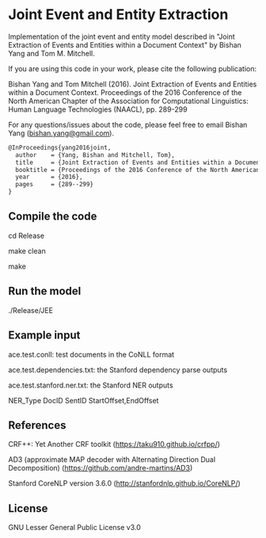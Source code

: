 # Joint Event and Entity Extraction
Implementation of the joint event and entity model described in "Joint Extraction of Events and Entities within a Document Context" by Bishan Yang and Tom M. Mitchell.

If you are using this code in your work, please cite the following publication:

Bishan Yang and Tom Mitchell (2016). Joint Extraction of Events and Entities within a Document Context. Proceedings of the 2016 Conference of the North American Chapter of the Association for Computational Linguistics: Human Language Technologies (NAACL), pp. 289-299

For any questions/issues about the code, please feel free to email Bishan Yang (bishan.yang@gmail.com).

```latex
@InProceedings{yang2016joint,
  author    = {Yang, Bishan and Mitchell, Tom},
  title     = {Joint Extraction of Events and Entities within a Document Context},
  booktitle = {Proceedings of the 2016 Conference of the North American Chapter of the Association for Computational Linguistics: Human Language Technologies},
  year      = {2016},
  pages     = {289--299}
}
```

## Compile the code
cd Release

make clean

make

## Run the model
./Release/JEE

## Example input
ace.test.conll: test documents in the CoNLL format

ace.test.dependencies.txt: the Stanford dependency parse outputs 

ace.test.stanford.ner.txt: the Stanford NER outputs

NER_Type  DocID  SentID  StartOffset,EndOffset

## References
CRF++: Yet Another CRF toolkit (https://taku910.github.io/crfpp/)

AD3 (approximate MAP decoder with Alternating Direction Dual Decomposition) (https://github.com/andre-martins/AD3)

Stanford CoreNLP version 3.6.0 (http://stanfordnlp.github.io/CoreNLP/)

## License
GNU Lesser General Public License v3.0
